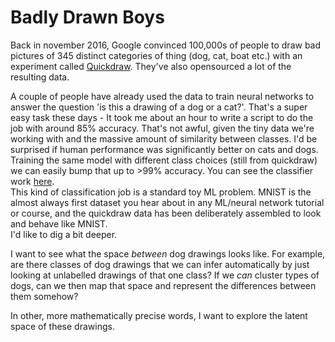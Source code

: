 # Badly Drawn Boys
Back in november 2016, Google convinced 100,000s of people to draw bad pictures of 345 distinct categories of thing (dog, cat, boat etc.) with an experiment called [Quickdraw](https://quickdraw.withgoogle.com/). They've also opensourced a lot of the resulting data.

A couple of people have already used the data to train neural networks to answer the question 'is this a drawing of a dog or a cat?'. That's a super easy task these days - It took me about an hour to write a script to do the job with around 85% accuracy. That's not awful, given the tiny data we're working with and the massive amount of similarity between classes. I'd be surprised if human performance was significantly better on cats and dogs. Training the same model with different class choices (still from quickdraw) we can easily bump that up to >99% accuracy. You can see the classifier work [here](https://github.com/harrisonpim/badly-drawn-boys/blob/master/notebooks/01%20-%20classifier.ipynb).  
This kind of classification job is a standard toy ML problem. MNIST is the almost always first dataset you hear about in any ML/neural network tutorial or course, and the quickdraw data has been deliberately assembled to look and behave like MNIST.  
I'd like to dig a bit deeper.

I want to see what the space _between_ dog drawings looks like. For example, are there classes of dog drawings that we can infer automatically by just looking at unlabelled drawings of that one class? If we _can_ cluster types of dogs, can we then map that space and represent the differences between them somehow?

In other, more mathematically precise words, I want to explore the latent space of these drawings.
